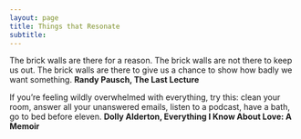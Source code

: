 ```yaml
---
layout: page
title: Things that Resonate
subtitle: 
---
```


The brick walls are there for a reason. The brick walls are not there to keep us out. The brick walls are there to give us a chance to show how badly we want something.
**Randy Pausch, The Last Lecture**


If you’re feeling wildly overwhelmed with everything, try this: clean your room, answer all your unanswered
emails, listen to a podcast, have a bath, go to bed before eleven. **Dolly Alderton, Everything I Know About Love: A Memoir**